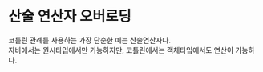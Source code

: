 # 산술 연산자 오버로딩
코틀린 관례를 사용하는 가장 단순한 예는 산술연산자다.       
자바에서는 원시타입에서만 가능하지만, 코틀린에서는 객체타입에서도 연산이 가능하다.    

 
